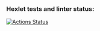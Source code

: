### Hexlet tests and linter status:
[![Actions Status](https://github.com/LisKurama/frontend-project-11/actions/workflows/hexlet-check.yml/badge.svg)](https://github.com/LisKurama/frontend-project-11/actions)